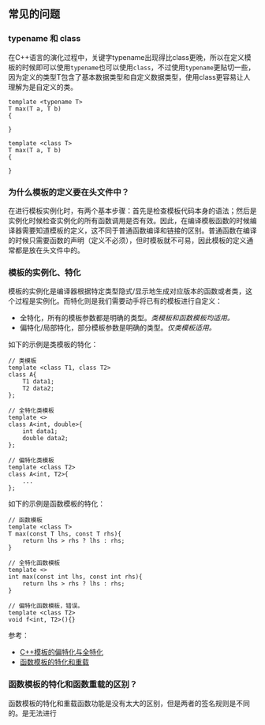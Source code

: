 ## 常见的问题

### typename 和 class

在C++语言的演化过程中，关键字typename出现得比class更晚，所以在定义模板的时候即可以使用`typename`也可以使用`class`，不过使用`typename`更贴切一些，因为定义的类型T包含了基本数据类型和自定义数据类型，使用class更容易让人理解为是自定义的类。

```
template <typename T>
T max(T a, T b)
{

}

template <class T>
T max(T a, T b)
{

}  
```


### 为什么模板的定义要在头文件中？

在进行模板实例化时，有两个基本步骤：首先是检查模板代码本身的语法；然后是实例化时候检查实例化的所有函数调用是否有效。因此，在编译模板函数的时候编译器需要知道模板的定义，这不同于普通函数编译和链接的区别。普通函数在编译的时候只需要函数的声明（定义不必须），但时模板就不可易，因此模板的定义通常都是放在头文件中的。


### 模板的实例化、特化

模板的实例化是编译器根据特定类型隐式/显示地生成对应版本的函数或者类，这个过程是实例化。而特化则是我们需要动手将已有的模板进行自定义：

- 全特化，所有的模板参数都是明确的类型。*类模板和函数模板均适用。*
- 偏特化/局部特化，部分模板参数是明确的类型。*仅类模板适用。*

如下的示例是类模板的特化：

```
// 类模板
template <class T1, class T2>
class A{
    T1 data1;
    T2 data2;
};

// 全特化类模板
template <>
class A<int, double>{
    int data1;
    double data2;
};

// 偏特化类模板
template <class T2>
class A<int, T2>{
    ...
};
```

如下的示例是函数模板的特化：

```
// 函数模板
template <class T>
T max(const T lhs, const T rhs){   
    return lhs > rhs ? lhs : rhs;
}

// 全特化函数模板
template <>
int max(const int lhs, const int rhs){   
    return lhs > rhs ? lhs : rhs;
}

// 偏特化函数模板，错误。
template <class T2>
void f<int, T2>(){}
```

参考：

- [C++模板的偏特化与全特化](https://harttle.land/2015/10/03/cpp-template.html)
- [函数模板的特化和重载](https://imzlp.me/posts/10380/)

### 函数模板的特化和函数重载的区别？

函数模板的特化和重载函数功能是没有太大的区别，但是两者的签名规则是不同的。是无法进行
